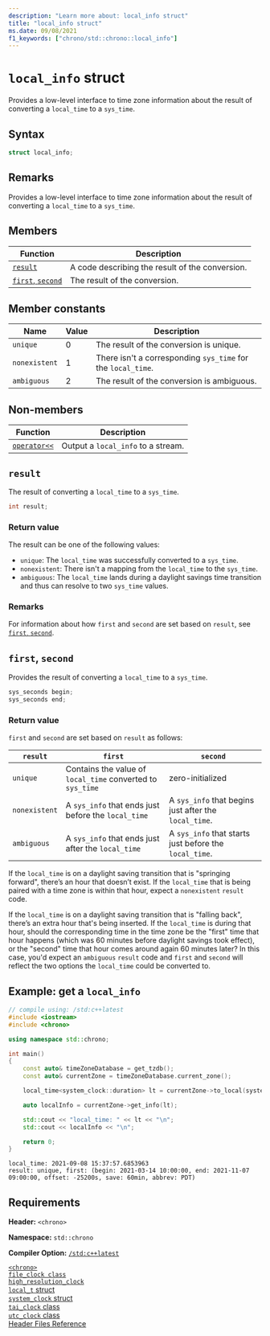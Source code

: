 ```yaml
---
description: "Learn more about: local_info struct"
title: "local_info struct"
ms.date: 09/08/2021
f1_keywords: ["chrono/std::chrono::local_info"]
---
```

# `local_info` struct

Provides a low-level interface to time zone information about the result of converting a `local_time` to a `sys_time`.

## Syntax

```cpp
struct local_info;
```

## Remarks

Provides a low-level interface to time zone information about the result of converting a `local_time` to a `sys_time`.

## Members

|Function|Description|
|---------|-------------|
|[`result`](#result)| A code describing the result of the conversion.|
|[`first`, `second`](#firstsecond)| The result of the conversion. |

## Member constants

|Name|Value|Description|
|------|------|-------------|
|`unique` | 0 | The result of the conversion is unique. |
|`nonexistent` | 1 | There isn't a corresponding `sys_time` for the `local_time`. |
|`ambiguous` | 2 | The result of the conversion is ambiguous. |

## Non-members

|Function|Description|
|---------|-------------|
| [`operator<<`](chrono-operators.md#op_left_shift) | Output a `local_info` to a stream. |

## <a name="result"></a> `result`

The result of converting a `local_time` to a `sys_time`.

```cpp
int result;
```

### Return value

The result can be one of the following values: 
- `unique`: The `local_time` was successfully converted to a `sys_time`.
- `nonexistent`: There isn't a mapping from the `local_time` to the `sys_time`.
- `ambiguous`: The `local_time` lands during a daylight savings time transition and thus can resolve to two `sys_time` values.

### Remarks

For information about how `first` and `second` are set based on `result`, see [`first`, `second`](#firstsecond).

## <a name="firstsecond"></a> `first`, `second`

Provides the result of converting a `local_time` to a `sys_time`.

```cpp
sys_seconds begin;
sys_seconds end;
```

### Return value

`first` and `second` are set based on `result` as follows:

|`result`|`first`|`second`|
|---------|-------|-------|
|`unique`| Contains the value of `local_time` converted to `sys_time`| zero-initialized |
|`nonexistent`| A `sys_info` that ends just before the `local_time`|A `sys_info` that begins just after the `local_time`.|
| `ambiguous` | A `sys_info` that ends just after the `local_time` | A `sys_info` that starts just before the `local_time`.|

If the `local_time` is on a daylight saving transition that is "springing forward", there’s an hour that doesn’t exist. If the `local_time` that is being paired with a time zone is within that hour, expect a `nonexistent` `result` code.

If the `local_time` is on a daylight saving transition that is "falling back", there’s an extra hour that's being inserted. If the `local_time` is during that hour, should the corresponding time in the time zone be the "first" time that hour happens (which was 60 minutes before daylight savings took effect), or the "second" time that hour comes around again 60 minutes later? In this case, you'd expect an `ambiguous` `result` code and `first` and `second` will reflect the two options the `local_time` could be converted to.

## Example: get a `local_info`

```cpp
// compile using: /std:c++latest
#include <iostream>
#include <chrono>

using namespace std::chrono;

int main()
{
    const auto& timeZoneDatabase = get_tzdb();
    const auto& currentZone = timeZoneDatabase.current_zone();

    local_time<system_clock::duration> lt = currentZone->to_local(system_clock::now());

    auto localInfo = currentZone->get_info(lt);

    std::cout << "local_time: " << lt << "\n";
    std::cout << localInfo << "\n";

    return 0;
}
```

```output
local_time: 2021-09-08 15:37:57.6853963
result: unique, first: (begin: 2021-03-14 10:00:00, end: 2021-11-07 09:00:00, offset: -25200s, save: 60min, abbrev: PDT)
```

## Requirements

**Header:** `<chrono>`

**Namespace:** `std::chrono`

**Compiler Option:** [`/std:c++latest`](../build/reference/std-specify-language-standard-version.md)

[`<chrono>`](chrono.md)\
[`file_clock class`](file-clock-class.md)\
[`high_resolution_clock`](high-resolution-clock-struct.md)\
[`local_t` struct](local_t.md)\
[`system_clock` struct](system-clock-structure.md)\
[`tai_clock` class](tai-clock-class.md)\
[`utc_clock` class](utc-clock-class.md)\
[Header Files Reference](cpp-standard-library-header-files.md)